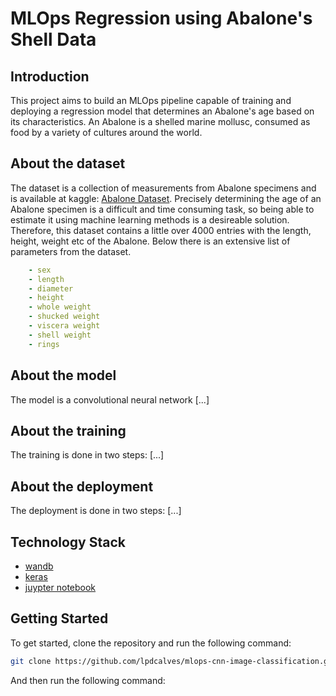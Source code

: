 # MLOps Regression using Abalone's Shell Data

## Introduction

This project aims to build an MLOps pipeline capable of training and deploying a regression model that determines an Abalone's age based on its characteristics.
An Abalone is a shelled marine mollusc, consumed as food by a variety of cultures around the world.

## About the dataset

The dataset is a collection of measurements from Abalone specimens and is available at kaggle: [Abalone Dataset](https://www.kaggle.com/rodolfomendes/abalone-dataset).
Precisely determining the age of an Abalone specimen is a difficult and time consuming task, so being able to estimate it using machine learning methods is a desireable solution. Therefore, this dataset contains a little over 4000 entries with the length, height, weight etc of the Abalone. Below there is an extensive list of parameters from the dataset.

```yml
    - sex
    - length
    - diameter
    - height
    - whole weight
    - shucked weight
    - viscera weight
    - shell weight
    - rings
```

## About the model

The model is a convolutional neural network [...]

## About the training

The training is done in two steps: [...]

## About the deployment

The deployment is done in two steps: [...]

## Technology Stack

- [wandb](https://docs.wandb.ai/)
- [keras](https://keras.io/)
- [juypter notebook](https://jupyter.org/)

## Getting Started

To get started, clone the repository and run the following command:

```bash
git clone https://github.com/lpdcalves/mlops-cnn-image-classification.git
```

And then run the following command:
